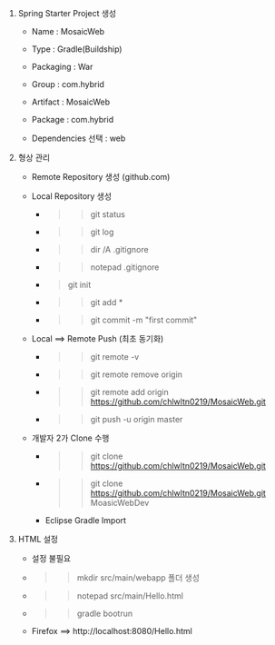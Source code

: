 1. Spring Starter Project 생성
	- Name : MosaicWeb
	- Type : Gradle(Buildship)
	- Packaging : War
	- Group : com.hybrid
	- Artifact : MosaicWeb
	- Package : com.hybrid
	
	- Dependencies 선택 : web
	
2. 형상 관리
	- Remote Repository 생성 (github.com)
	
	- Local Repository 생성
		- >> git status
		- >> git log
		- >> dir /A .gitignore
		- >> notepad .gitignore
		- > git init
		- >> git add *
		- >> git commit -m "first commit"
		
	- Local ==> Remote Push (최초 동기화)
		- >> git remote -v
		- >> git remote remove origin
		- >> git remote add origin https://github.com/chlwltn0219/MosaicWeb.git
		- >> git push -u origin master
		
	- 개발자 2가 Clone 수행
		- >> git clone https://github.com/chlwltn0219/MosaicWeb.git
		- >> git clone https://github.com/chlwltn0219/MosaicWeb.git MoasicWebDev
		- Eclipse Gradle Import
		
3. HTML 설정
	- 설정 불필요
	- >> mkdir src/main/webapp 폴더 생성
	- >> notepad src/main/Hello.html
	- >> gradle bootrun
	- Firefox ==> http://localhost:8080/Hello.html	
		
		
		